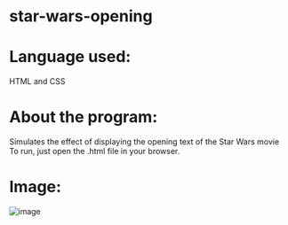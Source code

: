 # star-wars-opening

# Language used:
HTML and CSS

# About the program:
Simulates the effect of displaying the opening text of the Star Wars movie
To run, just open the .html file in your browser.

# Image:
![image](https://github.com/gabflag/star-wars-opening/assets/95552879/02cd54e0-23fc-4015-a077-1dedbe736e8b)
